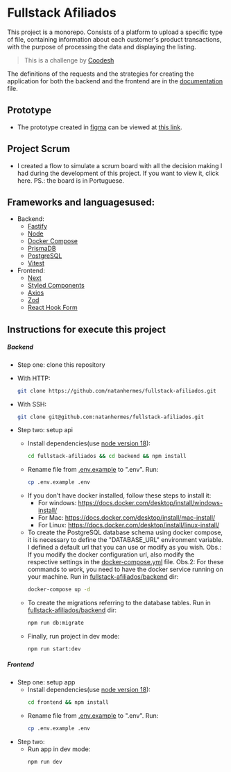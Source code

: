 # Fullstack Afiliados

This project is a monorepo. Consists of a platform to upload a specific type of file, containing information about each customer's product transactions, with the purpose of processing the data and displaying the listing.

> This is a challenge by [Coodesh](https://coodesh.com/)

The definitions of the requests and the strategies for creating the application for both the backend and the frontend are in the [documentation](docs/README.md) file.

## Prototype

- The prototype created in [figma](https://www.figma.com) can be viewed at [this link](https://www.figma.com/file/ejQP2VeqcOPoucWYJoitTn/Afiliados?node-id=0-1&t=z3dBYz7y0SRYsTRu-0).

## Project Scrum

- I created a flow to simulate a scrum board with all the decision making I had during the development of this project. If you want to view it, click here.
  PS.: the board is in Portuguese.

## Frameworks and languages ​​used:

- Backend:
  - [Fastify](https://www.fastify.io/docs/latest/Guides/Getting-Started/)
  - [Node](https://nodejs.org/)
  - [Docker Compose](https://docs.docker.com/compose/)
  - [PrismaDB](https://www.prisma.io/docs/getting-started)
  - [PostgreSQL](https://www.postgresql.org/)
  - [Vitest](https://vitest.dev/guide/)
- Frontend:
  - [Next](https://nextjs.org/docs)
  - [Styled Components](https://styled-components.com/docs/basics#getting-started)
  - [Axios](https://axios-http.com/ptbr/docs/intro)
  - [Zod](https://zod.dev/)
  - [React Hook Form](https://react-hook-form.com/get-started/)

## Instructions for execute this project

##### Backend

- Step one: clone this repository

- With HTTP:

  ```sh
  git clone https://github.com/natanhermes/fullstack-afiliados.git
  ```

- With SSH:

  ```sh
  git clone git@github.com:natanhermes/fullstack-afiliados.git
  ```

- Step two: setup api
  - Install dependencies(use [node version 18](https://nodejs.org/en/download)):
    ```sh
    cd fullstack-afiliados && cd backend && npm install
    ```
  - Rename file from [.env.example](/backend/.env.example) to ".env".
    Run:
    ```sh
    cp .env.example .env
    ```
  - If you don't have docker installed, follow these steps to install it:
    - For windows: https://docs.docker.com/desktop/install/windows-install/
    - For Mac: https://docs.docker.com/desktop/install/mac-install/
    - For Linux: https://docs.docker.com/desktop/install/linux-install/
  - To create the PostgreSQL database schema using docker compose, it is necessary to define the "DATABASE_URL" environment variable. I defined a default url that you can use or modify as you wish.
    Obs.: If you modify the docker configuration url, also modify the respective settings in the [docker-compose.yml](./backend/docker-compose.yml) file.
    Obs.2: For these commands to work, you need to have the docker service running on your machine.
    Run in [fullstack-afiliados/backend](/backend/) dir:
    ```sh
    docker-compose up -d
    ```
  - To create the migrations referring to the database tables.
    Run in [fullstack-afiliados/backend](/backend/) dir:
    ```sh
    npm run db:migrate
    ```
  - Finally, run project in dev mode:
    ```sh
    npm run start:dev
    ```

##### Frontend

- Step one: setup app
  - Install dependencies(use [node version 18](https://nodejs.org/en/download)):
    ```sh
    cd frontend && npm install
    ```
  - Rename file from [.env.example](/backend/.env.example) to ".env".
    Run:
    ```sh
    cp .env.example .env
    ```
- Step two:
  - Run app in dev mode:
    ```sh
    npm run dev
    ```
